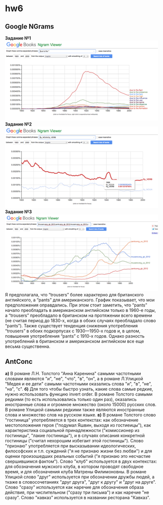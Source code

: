 # hw6
## Google NGrams
**Задание №1**
![](https://github.com/Garaeva/hw6/blob/master/%D0%97%D0%B0%D0%B4%D0%B0%D0%BD%D0%B8%D0%B51.png)
**Задание №2**
![](https://github.com/Garaeva/hw6/blob/master/%D0%97%D0%B0%D0%B4%D0%B0%D0%BD%D0%B8%D0%B52.png)
**Задание №3**
![](https://github.com/Garaeva/hw6/blob/master/%D0%97%D0%B0%D0%B4%D0%B0%D0%BD%D0%B8%D0%B53.png)
Я предполагала, что “trousers” более характерно для британского английского, а “pants” для американского. График показывает, что мои предположения оправдались. При этом стоит заметить, что “pants” начало преобладать в американском английском только в 1960-е годы, а  “trousers”  преобладало в британском на протяжении всего времени (не считая период до 1830-х, когда в обоих случаях преобладало слово “pants”). Также существует тенденция снижения употребления  “trousers” в обоих подкорпусах с 1930—1950-х годов и, в целом, повышения употребления “pants” с 1910-х годов. Однако разность употреблений в британском и американском английском все еще весьма существенна.

## AntConc
**a)** В романе Л.Н. Толстого "Анна Каренина" самыми частотными словами являются "и", "не", "что", "в", "он", а в романе Л.Улицкой "Медея и ее дети" самыми частотными оказались слова "и", "в", "не", "на", "с".
**б)** Для того чтобы быстро узнать, какие слова самые редкие, нужно использовать функцию invert order. В романе Толстого самыми редкими (то есть использовались только один раз), оказались иностранные слова и огромное множество (около 15000) русских слов. В романе Улицкой самыми редкими также являются иностранные слова и множество слов на русском языке. 
**в)** В романе Толстого слово "гостиница" употребляется в трех контекстах: как обозначение местоположения героя ("подумал Яшвин, выходя из гостиеицы"), как характеристика социальной принадлежности ("комиссионер из гостиницы", "лакие гостиницы"), и в случаях описания конкретной гостиницы ("считал нехорошим избегаит этой гостиницы"). Слово "признаю" употребляется при высказывании идеологических, философских и т.п. суждений ("я не признаю жизни без любви") и для оценки произошедших реальных событий ("я признаю это несчастие свершившимся фактом"). Слово "клуб" используется в двух контекстах: для обозначения мужского клуба, в котором проводят свободное время, и для обозначения клуба Матрены Филимоновны.
В романе Улицкой слово "друг" используется при обозначении дружбы людей, а ткаже в словосочетаниях "друг друга", "друг к другу" и "друг на друге". Слово "сразу" используется как наречие для обозначения образа действия, при числительном ("сразу три письма") и как наречие "не сразу". Слово "кавказ" используется в названии ресторана "Кавказ".
